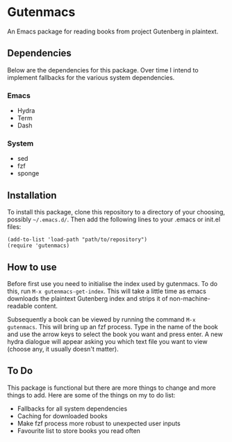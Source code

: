 # Gutenmacs

An Emacs package for reading books from project Gutenberg in plaintext.

## Dependencies

Below are the dependencies for this package. Over time I intend to implement fallbacks for the various system dependencies.

### Emacs

- Hydra
- Term
- Dash

### System

- sed
- fzf
- sponge

## Installation

To install this package, clone this repository to a directory of your
choosing, possibly `~/.emacs.d/`. Then add the following lines to your
.emacs or init.el files:

```
(add-to-list 'load-path "path/to/repository")
(require 'gutenmacs)
```

## How to use

Before first use you need to initialise the index used by
gutenmacs. To do this, run `M-x gutenmacs-get-index`. This will take a
little time as emacs downloads the plaintext Gutenberg index and
strips it of non-machine-readable content.

Subsequently a book can be viewed by running the command `M-x
gutenmacs`. This will bring up an fzf process. Type in the name of the
book and use the arrow keys to select the book you want and press
enter. A new hydra dialogue will appear asking you which text file you
want to view (choose any, it usually doesn't matter).

## To Do

This package is functional but there are more things to change and
more things to add. Here are some of the things on my to do list:

- Fallbacks for all system dependencies
- Caching for downloaded books
- Make fzf process more robust to unexpected user inputs
- Favourite list to store books you read often
